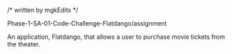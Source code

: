 /*   written by mgkEdits   */

Phase-1-SA-01-Code-Challenge-Flatdango/assignment

An application, Flatdango, that allows a user to purchase movie tickets from the theater.